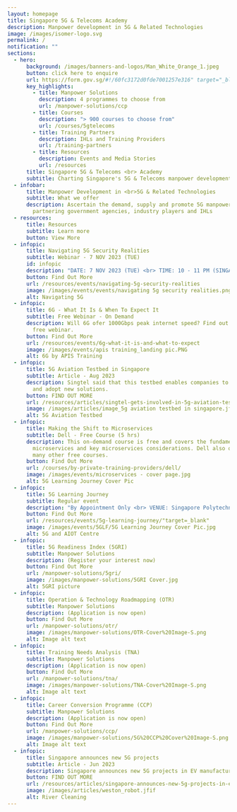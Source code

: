 ```yaml
---
layout: homepage
title: Singapore 5G & Telecoms Academy
description: Manpower development in 5G & Related Technologies
image: /images/isomer-logo.svg
permalink: /
notification: ""
sections:
  - hero:
      background: /images/banners-and-logos/Man_White_Orange_1.jpeg
      button: click here to enquire
      url: https://form.gov.sg/#!/60fc3172d0fde7001257e316" target="_blank
      key_highlights:
        - title: Manpower Solutions
          description: 4 programmes to choose from
          url: /manpower-solutions/ccp
        - title: Courses
          description: "> 900 courses to choose from"
          url: /courses/5gtelecoms
        - title: Training Partners
          description: IHLs and Training Providers
          url: /training-partners
        - title: Resources
          description: Events and Media Stories
          url: /resources
      title: Singapore 5G & Telecoms <br> Academy
      subtitle: Charting Singapore's 5G & Telecoms manpower development with you
  - infobar:
      title: Manpower Development in <br>5G & Related Technologies
      subtitle: What we offer
      description: Ascertain the demand, supply and promote 5G manpower development by
        partnering government agencies, industry players and IHLs
  - resources:
      title: Resources
      subtitle: Learn more
      button: View More
  - infopic:
      title: Navigating 5G Security Realities
      subtitle: Webinar - 7 NOV 2023 (TUE)
      id: infopic
      description: "DATE: 7 NOV 2023 (TUE) <br> TIME: 10 - 11 PM (SINGAPORE TIME)"
      button: Find Out More
      url: /resources/events/navigating-5g-security-realities
      image: /images/events/events/navigating 5g security realities.png
      alt: Navigating 5G
  - infopic:
      title: 6G - What It Is & When To Expect It
      subtitle: Free Webinar - On Demand
      description: Will 6G ofer 1000Gbps peak internet speed? Find out by watching our
        free webinar.
      button: Find Out More
      url: /resources/events/6g-what-it-is-and-what-to-expect
      image: /images/events/apis training_landing pic.PNG
      alt: 6G by APIS Training
  - infopic:
      title: 5G Aviation Testbed in Singapore
      subtitle: Article - Aug 2023
      description: Singtel said that this testbed enables companies to use 5G to trial
        and adopt new solutions.
      button: FIND OUT MORE
      url: /resources/articles/singtel-gets-involved-in-5g-aviation-testbed-in-singapore/
      image: /images/articles/image_5g aviation testbed in singapore.jfif
      alt: 5G Aviation Testbed
  - infopic:
      title: Making the Shift to Microservices
      subtitle: Dell - Free Course (5 hrs)
      description: This on-demand course is free and covers the fundamentals of
        microservices and key microservices considerations. Dell also offers
        many other free courses.
      button: Find Out More
      url: /courses/by-private-training-providers/dell/
      image: /images/events/microservices - cover page.jpg
      alt: 5G Learning Journey Cover Pic
  - infopic:
      title: 5G Learning Journey
      subtitle: Regular event
      description: "By Appointment Only <br> VENUE: Singapore Polytechnic"
      button: Find Out More
      url: /resources/events/5g-learning-journey/"target=_blank"
      image: /images/events/5GLF/5G Learning Journey Cover Pic.jpg
      alt: 5G and AIOT Centre
  - infopic:
      title: 5G Readiness Index (5GRI)
      subtitle: Manpower Solutions
      description: (Register your interest now)
      button: Find Out More
      url: /manpower-solutions/5gri/
      image: /images/manpower-solutions/5GRI Cover.jpg
      alt: 5GRI picture
  - infopic:
      title: Operation & Technology Roadmapping (OTR)
      subtitle: Manpower Solutions
      description: (Application is now open)
      button: Find Out More
      url: /manpower-solutions/otr/
      image: /images/manpower-solutions/OTR-Cover%20Image-S.png
      alt: Image alt text
  - infopic:
      title: Training Needs Analysis (TNA)
      subtitle: Manpower Solutions
      description: (Application is now open)
      button: Find Out More
      url: /manpower-solutions/tna/
      image: /images/manpower-solutions/TNA-Cover%20Image-S.png
      alt: Image alt text
  - infopic:
      title: Career Conversion Programme (CCP)
      subtitle: Manpower Solutions
      description: (Application is now open)
      button: Find Out More
      url: /manpower-solutions/ccp/
      image: /images/manpower-solutions/5G%20CCP%20Cover%20Image-S.png
      alt: Image alt text
  - infopic:
      title: Singapore announces new 5G projects
      subtitle: Article - Jun 2023
      description: Singapore announces new 5G projects in EV manufacturing, river cleaning
      button: FIND OUT MORE
      url: /resources/articles/singapore-announces-new-5g-projects-in-ev-manufacturing/
      image: /images/articles/weston_robot.jfif
      alt: River Cleaning
---
```

